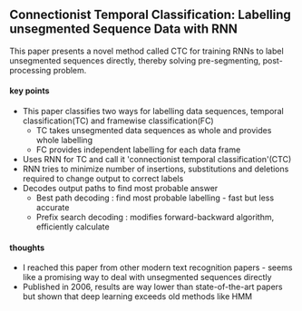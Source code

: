 ## Connectionist Temporal Classification: Labelling unsegmented Sequence Data with RNN

This paper presents a novel method called CTC for training RNNs to label unsegmented sequences directly, thereby solving pre-segmenting, post-processing problem.

#### key points

* This paper classifies two ways for labelling data sequences, temporal classification(TC) and framewise classification(FC)
    * TC takes unsegmented data sequences as whole and provides whole labelling
    * FC provides independent labelling for each data frame
* Uses RNN for TC and call it 'connectionist temporal classification'(CTC)
* RNN tries to minimize number of insertions, substitutions and deletions required to change output to correct labels
* Decodes output paths to find most probable answer
    * Best path decoding : find most probable labelling - fast but less accurate
    * Prefix search decoding : modifies forward-backward algorithm, efficiently calculate

#### thoughts

* I reached this paper from other modern text recognition papers - seems like a promising way to deal with unsegmented sequences directly
* Published in 2006, results are way lower than state-of-the-art papers but shown that deep learning exceeds old methods like HMM
